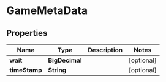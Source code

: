 

# GameMetaData


## Properties

| Name | Type | Description | Notes |
|------------ | ------------- | ------------- | -------------|
|**wait** | **BigDecimal** |  |  [optional] |
|**timeStamp** | **String** |  |  [optional] |



